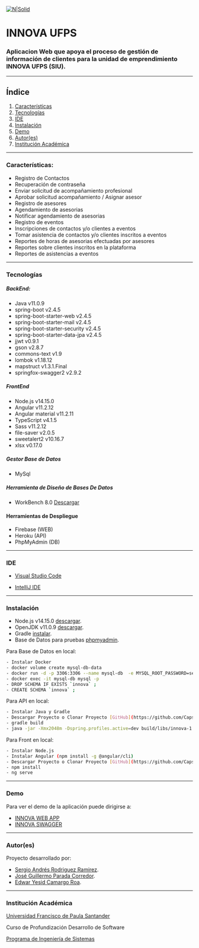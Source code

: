 [![N|Solid](https://i.imgur.com/Vlml12n.png)](https:nodesource.com/products/nsolid)

# INNOVA UFPS 
### Aplicacion Web que apoya el proceso de gestión de información de clientes para la unidad de emprendimiento INNOVA UFPS (SIU).  
***
## Índice
1. [Características](#características)
3. [Tecnologías](#tecnologías)
4. [IDE](#ide)
5. [Instalación](#instalación)
6. [Demo](#demo)
7. [Autor(es)](#autores)
8. [Institución Académica](#institución-académica)
***
### Características:

  - Registro de Contactos
  - Recuperación de contraseña
  - Enviar solicitud de acompañamiento profesional
  - Aprobar solicitud acompañamiento / Asignar asesor
  - Registro de asesores
  - Agendamiento de asesorias
  - Notificar agendamiento de asesorias
  - Registro de eventos
  - Inscripciones de contactos y/o clientes a eventos
  - Tomar asistencia de contactos y/o clientes inscritos a eventos
  - Reportes de horas de asesorias efectuadas por asesores
  - Reportes sobre clientes inscritos en la plataforma
  - Reportes de asistencias a eventos
***
### Tecnologías
  
  ##### BackEnd:

- Java v11.0.9
- spring-boot v2.4.5 
- spring-boot-starter-web v2.4.5
- spring-boot-starter-mail v2.4.5
- spring-boot-starter-security v2.4.5
- spring-boot-starter-data-jpa v2.4.5
- jjwt v0.9.1
- gson v2.8.7
- commons-text v1.9
- lombok v1.18.12
- mapstruct v1.3.1.Final
- springfox-swagger2 v2.9.2

 ##### FrontEnd
  - Node.js  v14.15.0
  - Angular v11.2.12
  - Angular material v11.2.11
  - TypeScript v4.1.5
  - Sass v11.2.12
  - file-saver v2.0.5
  - sweetalert2 v10.16.7
  - xlsx v0.17.0

 ##### Gestor Base de Datos
  - MySql

 ##### Herramienta de Diseño de Bases De Datos
  - WorkBench 8.0 [Descargar](https://www.mysql.com/products/workbench/)

 #### Herramientas de Despliegue
  - Firebase (WEB)
  - Heroku (API)
  - PhpMyAdmin (DB)

  
  ***

### IDE

- [Visual Studio Code](https://code.visualstudio.com/)

- [IntelliJ IDE](https://www.jetbrains.com/es-es/idea/)

***
### Instalación
- Node.js v14.15.0 [descargar](https://nodejs.org/es/).
- OpenJDK v11.0.9 [descargar](https://adoptopenjdk.net/).
- Gradle [instalar](https://gradle.org/install/).
- Base de Datos para pruebas [phpmyadmin](http://www.madarme.co/phpmyadmin/).

Para Base de Datos en local:
```sh
- Instalar Docker
- docker volume create mysql-db-data
- docker run -d -p 3306:3306 --name mysql-db  -e MYSQL_ROOT_PASSWORD=secret --mount src=mysql-db-data,dst=/var/lib/mysql mysql
- docker exec -it mysql-db mysql -p
- DROP SCHEMA IF EXISTS `innova` ;
- CREATE SCHEMA `innova` ;
```

Para API en local:
```sh
- Instalar Java y Gradle
- Descargar Proyecto o Clonar Proyecto [GitHub](https://github.com/Capsule-Corp-Cucuta/innova-api)
- gradle build
- java -jar -Xmx2048m -Dspring.profiles.active=dev build/libs/innova-1.0.0.jar
```

Para Front en local:
```sh
- Instalar Node.js
- Instalar Angular (npm install -g @angular/cli) 
- Descargar Proyecto o Clonar Proyecto [GitHub](https://github.com/Capsule-Corp-Cucuta/innova-web)
- npm install
- ng serve
```

***
### Demo

Para ver el demo de la aplicación puede dirigirse a:
  - [INNOVA WEB APP](https://innova-ufps.web.app)
  - [INNOVA SWAGGER](https://innova-ufps.herokuapp.com/innova/api/swagger-ui.html)

***
### Autor(es)

Proyecto desarrollado por:

- [Sergio Andrés Rodriguez Ramirez](<sergioandresrr@ufps.edu.co>).
- [José Guillermo Parada Corredor](<joseguillermopc@ufps.edu.co>).
- [Edwar Yesid Camargo Roa](<edwaryesidcr@ufps.edu.co>).

***
### Institución Académica 
[Universidad Francisco de Paula Santander](https://ww2.ufps.edu.co/)

Curso de Profundización Desarrollo de Software

[Programa de Ingeniería de Sistemas](https://ingsistemas.cloud.ufps.edu.co/)
